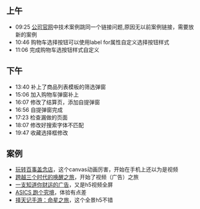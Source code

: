## 上午
* 09:25 [公司官网](http://www.kunding.net)中技术案例跳同一个链接问题,原因无以前案例链接，需要放新的案例
* 10:46 购物车选择按钮可以使用label for属性自定义选择按钮样式
* 11:06 完成购物车选按钮样式自定义

## 下午
* 13:40 补上了商品列表模板的筛选弹窗
* 15:06 加入购物车弹窗补上
* 16:07 修改了结算页，添加自提弹窗
* 16:56 自提弹窗完成
* 17:23 检查漏做的页面
* 18:07 修改好搜索字体不匹配
* 19:47 收藏选择框修改
## 案例
* [玩转百事盖念店](http://gainiandian.pepsi.com.cn/?utm_source=wechat&utm_medium=display&utm_content=timeline&wx=)，这个canvas动画厉害，开始在手机上还以为是视频
* [跨越三个时代的唤醒之旅](http://client.elloworld.cn/baidu/dueros/)，开始了视频（广告）之旅
* [一支知道你财运的广告](http://paipaidai.sonicboom.com.cn/?from=singlemessage&isappinstalled=0)，又是h5视频全屏
* [ASICS 跑个究境](http://www.asicscp.com/adventure/index.aspx?openid=oa7lGuHlzyQWm3BFSNa3U-7z4eLM&stamp=1500363238)，体验有点差
* [择天记手游：命星之旅](http://website.aleyoo.com/ztj_3/index.php)，这个全景h5不错
